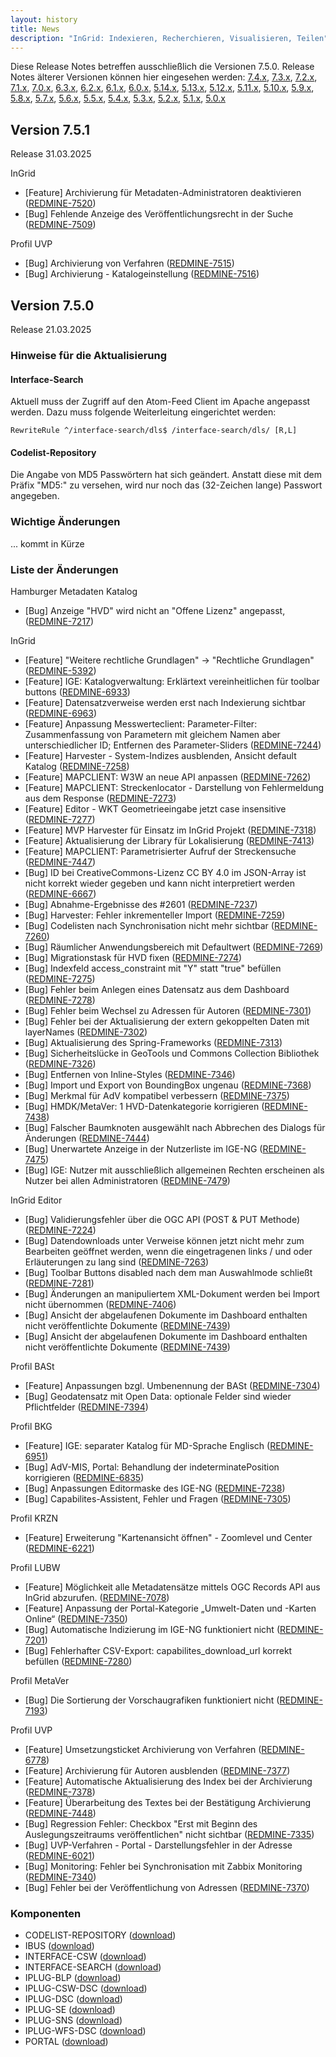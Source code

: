 ```yaml
---
layout: history
title: News
description: "InGrid: Indexieren, Recherchieren, Visualisieren, Teilen"
---
```


Diese Release Notes betreffen ausschließlich die Versionen 7.5.0. Release Notes älterer Versionen können hier eingesehen werden:
[7.4.x](/7.4.0/about/history.html), [7.3.x](/7.3.0/about/history.html), [7.2.x](/7.2.0/about/history.html), [7.1.x](/7.1.0/about/history.html), [7.0.x](/7.0.0/about/history.html), [6.3.x](/6.3.0/about/history.html), [6.2.x](/6.2.0/about/history.html), [6.1.x](/6.1.0/about/history.html), [6.0.x](/6.0.0/about/history.html), [5.14.x](/5.14.0/about/history.html), [5.13.x](/5.13.0/about/history.html), [5.12.x](/5.12.0/about/history.html), [5.11.x](/5.11.0/about/history.html), [5.10.x](/5.10.0/about/history.html), [5.9.x](/5.9.0/about/history.html), [5.8.x](/5.8.0/about/history.html), [5.7.x](/5.7.0/about/history.html), [5.6.x](/5.6.0/about/history.html), [5.5.x](/5.5.0/about/history.html), [5.4.x](/5.4.0/about/history.html), [5.3.x](/5.3.0/about/history.html), [5.2.x](/5.2.0/about/history.html), [5.1.x](/5.1.0/about/history.html), [5.0.x](/5.0.0/about/history.html)

## Version 7.5.1

Release 31.03.2025

InGrid

- [Feature] Archivierung für Metadaten-Administratoren deaktivieren ([REDMINE-7520](https://redmine.informationgrid.eu/issues/7520))
- [Bug] Fehlende Anzeige des Veröffentlichungsrecht in der Suche ([REDMINE-7509](https://redmine.informationgrid.eu/issues/7509))

Profil UVP

- [Bug] Archivierung von Verfahren ([REDMINE-7515](https://redmine.informationgrid.eu/issues/7515))
- [Bug] Archivierung - Katalogeinstellung ([REDMINE-7516](https://redmine.informationgrid.eu/issues/7516))

## Version 7.5.0

Release 21.03.2025

### Hinweise für die Aktualisierung

#### Interface-Search

Aktuell muss der Zugriff auf den Atom-Feed Client im Apache angepasst werden. Dazu muss folgende Weiterleitung eingerichtet werden:

```shell
RewriteRule ^/interface-search/dls$ /interface-search/dls/ [R,L]
```

#### Codelist-Repository

Die Angabe von MD5 Passwörtern hat sich geändert. Anstatt diese mit dem Präfix "MD5:" zu versehen, wird nur noch das (32-Zeichen lange) Passwort angegeben.

### Wichtige Änderungen

... kommt in Kürze

### Liste der Änderungen

Hamburger Metadaten Katalog

- [Bug] Anzeige "HVD" wird nicht an "Offene Lizenz" angepasst,  ([REDMINE-7217](https://redmine.informationgrid.eu/issues/7217))

InGrid

- [Feature] "Weitere rechtliche Grundlagen" -> "Rechtliche Grundlagen" ([REDMINE-5392](https://redmine.informationgrid.eu/issues/5392))
- [Feature] IGE: Katalogverwaltung: Erklärtext vereinheitlichen für toolbar buttons ([REDMINE-6933](https://redmine.informationgrid.eu/issues/6933))
- [Feature] Datensatzverweise werden erst nach Indexierung sichtbar ([REDMINE-6963](https://redmine.informationgrid.eu/issues/6963))
- [Feature] Anpassung Messwerteclient: Parameter-Filter: Zusammenfassung von Parametern mit gleichem Namen aber unterschiedlicher ID; Entfernen des Parameter-Sliders ([REDMINE-7244](https://redmine.informationgrid.eu/issues/7244))
- [Feature] Harvester - System-Indizes ausblenden, Ansicht default Katalog ([REDMINE-7258](https://redmine.informationgrid.eu/issues/7258))
- [Feature] MAPCLIENT: W3W an neue API anpassen ([REDMINE-7262](https://redmine.informationgrid.eu/issues/7262))
- [Feature] MAPCLIENT: Streckenlocator - Darstellung von Fehlermeldung aus dem Response ([REDMINE-7273](https://redmine.informationgrid.eu/issues/7273))
- [Feature] Editor - WKT Geometrieeingabe jetzt case insensitive ([REDMINE-7277](https://redmine.informationgrid.eu/issues/7277))
- [Feature] MVP Harvester für Einsatz im InGrid Projekt ([REDMINE-7318](https://redmine.informationgrid.eu/issues/7318))
- [Feature] Aktualisierung der Library für Lokalisierung ([REDMINE-7413](https://redmine.informationgrid.eu/issues/7413))
- [Feature] MAPCLIENT: Parametrisierter Aufruf der Streckensuche  ([REDMINE-7447](https://redmine.informationgrid.eu/issues/7447))
- [Bug] ID bei CreativeCommons-Lizenz CC BY 4.0 im JSON-Array ist nicht korrekt wieder gegeben und kann nicht interpretiert werden ([REDMINE-6667](https://redmine.informationgrid.eu/issues/6667))
- [Bug] Abnahme-Ergebnisse des #2601 ([REDMINE-7237](https://redmine.informationgrid.eu/issues/7237))
- [Bug] Harvester: Fehler inkrementeller Import ([REDMINE-7259](https://redmine.informationgrid.eu/issues/7259))
- [Bug] Codelisten nach Synchronisation nicht mehr sichtbar ([REDMINE-7260](https://redmine.informationgrid.eu/issues/7260))
- [Bug] Räumlicher Anwendungsbereich mit Defaultwert ([REDMINE-7269](https://redmine.informationgrid.eu/issues/7269))
- [Bug] Migrationstask für HVD fixen ([REDMINE-7274](https://redmine.informationgrid.eu/issues/7274))
- [Bug] Indexfeld access_constraint mit "Y" statt "true" befüllen ([REDMINE-7275](https://redmine.informationgrid.eu/issues/7275))
- [Bug] Fehler beim Anlegen eines Datensatz aus dem Dashboard ([REDMINE-7278](https://redmine.informationgrid.eu/issues/7278))
- [Bug] Fehler beim Wechsel zu Adressen für Autoren ([REDMINE-7301](https://redmine.informationgrid.eu/issues/7301))
- [Bug] Fehler bei der Aktualisierung der extern gekoppelten Daten mit layerNames ([REDMINE-7302](https://redmine.informationgrid.eu/issues/7302))
- [Bug] Aktualisierung des Spring-Frameworks ([REDMINE-7313](https://redmine.informationgrid.eu/issues/7313))
- [Bug] Sicherheitslücke in GeoTools und Commons Collection Bibliothek ([REDMINE-7326](https://redmine.informationgrid.eu/issues/7326))
- [Bug] Entfernen von Inline-Styles ([REDMINE-7346](https://redmine.informationgrid.eu/issues/7346))
- [Bug] Import und Export von BoundingBox ungenau ([REDMINE-7368](https://redmine.informationgrid.eu/issues/7368))
- [Bug] Merkmal für AdV kompatibel verbessern ([REDMINE-7375](https://redmine.informationgrid.eu/issues/7375))
- [Bug] HMDK/MetaVer: 1 HVD-Datenkategorie korrigieren ([REDMINE-7438](https://redmine.informationgrid.eu/issues/7438))
- [Bug] Falscher Baumknoten ausgewählt nach Abbrechen des Dialogs für Änderungen ([REDMINE-7444](https://redmine.informationgrid.eu/issues/7444))
- [Bug] Unerwartete Anzeige in der Nutzerliste im IGE-NG ([REDMINE-7475](https://redmine.informationgrid.eu/issues/7475))
- [Bug] IGE: Nutzer mit ausschließlich allgemeinen Rechten erscheinen als Nutzer bei allen Administratoren ([REDMINE-7479](https://redmine.informationgrid.eu/issues/7479))

InGrid Editor

- [Bug] Validierungsfehler über die OGC API (POST & PUT Methode) ([REDMINE-7224](https://redmine.informationgrid.eu/issues/7224))
- [Bug] Datendownloads unter Verweise können jetzt nicht mehr zum Bearbeiten geöffnet werden, wenn die eingetragenen links / und oder Erläuterungen zu lang sind ([REDMINE-7263](https://redmine.informationgrid.eu/issues/7263))
- [Bug] Toolbar Buttons disabled nach dem man Auswahlmode schließt  ([REDMINE-7281](https://redmine.informationgrid.eu/issues/7281))
- [Bug] Änderungen an manipuliertem XML-Dokument werden bei Import nicht übernommen ([REDMINE-7406](https://redmine.informationgrid.eu/issues/7406))
- [Bug] Ansicht der abgelaufenen Dokumente im Dashboard enthalten nicht veröffentlichte Dokumente ([REDMINE-7439](https://redmine.informationgrid.eu/issues/7439))
- [Bug] Ansicht der abgelaufenen Dokumente im Dashboard enthalten nicht veröffentlichte Dokumente ([REDMINE-7439](https://redmine.informationgrid.eu/issues/7439))

Profil BASt

- [Feature] Anpassungen bzgl. Umbenennung der BASt ([REDMINE-7304](https://redmine.informationgrid.eu/issues/7304))
- [Bug] Geodatensatz mit Open Data: optionale Felder sind wieder Pflichtfelder ([REDMINE-7394](https://redmine.informationgrid.eu/issues/7394))

Profil BKG

- [Feature] IGE: separater Katalog für MD-Sprache Englisch ([REDMINE-6951](https://redmine.informationgrid.eu/issues/6951))
- [Bug] AdV-MIS, Portal: Behandlung der indeterminatePosition korrigieren ([REDMINE-6835](https://redmine.informationgrid.eu/issues/6835))
- [Bug] Anpassungen Editormaske des IGE-NG ([REDMINE-7238](https://redmine.informationgrid.eu/issues/7238))
- [Bug] Capabilites-Assistent, Fehler und Fragen ([REDMINE-7305](https://redmine.informationgrid.eu/issues/7305))

Profil KRZN

- [Feature] Erweiterung "Kartenansicht öffnen" - Zoomlevel und Center ([REDMINE-6221](https://redmine.informationgrid.eu/issues/6221))

Profil LUBW

- [Feature] Möglichkeit alle Metadatensätze mittels OGC Records API aus InGrid abzurufen. ([REDMINE-7078](https://redmine.informationgrid.eu/issues/7078))
- [Feature] Anpassung der Portal-Kategorie „Umwelt-Daten und -Karten Online“ ([REDMINE-7350](https://redmine.informationgrid.eu/issues/7350))
- [Bug] Automatische Indizierung im IGE-NG funktioniert nicht ([REDMINE-7201](https://redmine.informationgrid.eu/issues/7201))
- [Bug] Fehlerhafter CSV-Export: capabilites_download_url korrekt befüllen ([REDMINE-7280](https://redmine.informationgrid.eu/issues/7280))

Profil MetaVer

- [Bug] Die Sortierung der Vorschaugrafiken funktioniert nicht ([REDMINE-7193](https://redmine.informationgrid.eu/issues/7193))

Profil UVP

- [Feature] Umsetzungsticket Archivierung von Verfahren ([REDMINE-6778](https://redmine.informationgrid.eu/issues/6778))
- [Feature] Archivierung für Autoren ausblenden ([REDMINE-7377](https://redmine.informationgrid.eu/issues/7377))
- [Feature] Automatische Aktualisierung des Index bei der Archivierung ([REDMINE-7378](https://redmine.informationgrid.eu/issues/7378))
- [Feature] Überarbeitung des Textes bei der Bestätigung Archivierung ([REDMINE-7448](https://redmine.informationgrid.eu/issues/7448))
- [Bug] Regression Fehler: Checkbox "Erst mit Beginn des Auslegungszeitraums veröffentlichen" nicht sichtbar ([REDMINE-7335](https://redmine.informationgrid.eu/issues/7335))
- [Bug] UVP-Verfahren - Portal - Darstellungsfehler in der Adresse ([REDMINE-6021](https://redmine.informationgrid.eu/issues/6021))
- [Bug] Monitoring: Fehler bei Synchronisation mit Zabbix Monitoring ([REDMINE-7340](https://redmine.informationgrid.eu/issues/7340))
- [Bug] Fehler bei der Veröffentlichung von Adressen ([REDMINE-7370](https://redmine.informationgrid.eu/issues/7370))

### Komponenten

- CODELIST-REPOSITORY ([download](https://distributions.informationgrid.eu/ingrid-codelist-repository/7.5.0/))
- IBUS ([download](https://distributions.informationgrid.eu/ingrid-ibus/7.5.0/))
- INTERFACE-CSW ([download](https://distributions.informationgrid.eu/ingrid-interface-csw/7.5.0/))
- INTERFACE-SEARCH ([download](https://distributions.informationgrid.eu/ingrid-interface-search/7.5.0/))
- IPLUG-BLP ([download](https://distributions.informationgrid.eu/ingrid-iplug-blp/7.5.0/))
- IPLUG-CSW-DSC ([download](https://distributions.informationgrid.eu/ingrid-iplug-csw-dsc/7.5.0/))
- IPLUG-DSC ([download](https://distributions.informationgrid.eu/ingrid-iplug-dsc/7.5.0/))
- IPLUG-SE ([download](https://distributions.informationgrid.eu/ingrid-iplug-se/7.5.0/))
- IPLUG-SNS ([download](https://distributions.informationgrid.eu/ingrid-iplug-sns/7.5.0/))
- IPLUG-WFS-DSC ([download](https://distributions.informationgrid.eu/ingrid-iplug-wfs-dsc/7.5.0/))
- PORTAL ([download](https://distributions.informationgrid.eu/ingrid-portal/7.5.0/))



